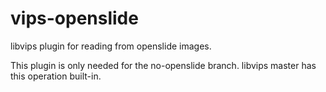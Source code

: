 vips-openslide
==============

libvips plugin for reading from openslide images.

This plugin is only needed for the no-openslide branch. libvips master has
this operation built-in. 
